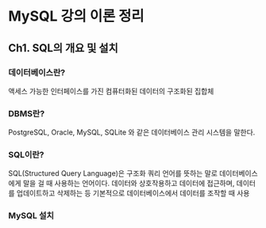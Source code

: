 # MySQL 강의 이론 정리

## Ch1. SQL의 개요 및 설치

### 데이터베이스란?

액세스 가능한 인터페이스를 가진 컴퓨터화된 데이터의 구조화된 집합체

### DBMS란?
PostgreSQL, Oracle, MySQL, SQLite 와 같은 데이터베이스 관리 시스템을 말한다.

### SQL이란?
SQL(Structured Query Language)은 구조화 쿼리 언어를 뜻하는 말로 데이터베이스에게 말을 걸 때 사용하는 언어이다. 데이터와 상호작용하고 데이터에 접근하며, 데이터를 업데이트하고 삭제하는 등 기본적으로 데이터베이스에서 데이터를 조작할 때 사용

### MySQL 설치